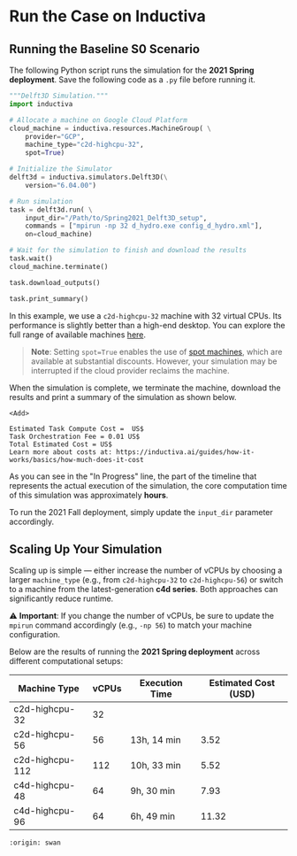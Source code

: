 # Run the Case on Inductiva

## Running the Baseline S0 Scenario
The following Python script runs the simulation for the **2021 Spring deployment**. Save the following code as a `.py` file before running it.

```python
"""Delft3D Simulation."""
import inductiva

# Allocate a machine on Google Cloud Platform
cloud_machine = inductiva.resources.MachineGroup( \
    provider="GCP",
    machine_type="c2d-highcpu-32",
    spot=True)

# Initialize the Simulator
delft3d = inductiva.simulators.Delft3D(\
    version="6.04.00")

# Run simulation
task = delft3d.run( \
    input_dir="/Path/to/Spring2021_Delft3D_setup",
    commands = ["mpirun -np 32 d_hydro.exe config_d_hydro.xml"],
    on=cloud_machine)

# Wait for the simulation to finish and download the results
task.wait()
cloud_machine.terminate()

task.download_outputs()

task.print_summary()
```

In this example, we use a `c2d-highcpu-32` machine with 32 virtual CPUs. Its performance is slightly better than a high-end desktop. You can explore the full range of available machines [here](https://console.inductiva.ai/machine-groups/instance-types).

> **Note**: Setting `spot=True` enables the use of [spot machines](../how-it-works/machines/spot-machines.md), which are available at substantial discounts. 
> However, your simulation may be interrupted if the cloud provider reclaims the machine.

When the simulation is complete, we terminate the machine, download the results and print a summary of the simulation as shown below.

```
<Add>

Estimated Task Compute Cost =  US$
Task Orchestration Fee = 0.01 US$
Total Estimated Cost = US$
Learn more about costs at: https://inductiva.ai/guides/how-it-works/basics/how-much-does-it-cost
```

As you can see in the "In Progress" line, the part of the timeline that represents the actual execution of the simulation, the core computation time of this simulation was approximately **hours**.

To run the 2021 Fall deployment, simply update the `input_dir` parameter accordingly.

## Scaling Up Your Simulation  
Scaling up is simple — either increase the number of vCPUs by choosing a larger `machine_type` (e.g., from `c2d-highcpu-32` to `c2d-highcpu-56`) or switch to a machine from the latest-generation **c4d series**. Both approaches can significantly reduce runtime.

⚠️ **Important**: If you change the number of vCPUs, be sure to update the `mpirun` command accordingly (e.g., `-np 56`) to match your machine configuration.

Below are the results of running the **2021 Spring deployment** across different computational setups:

| Machine Type      | vCPUs | Execution Time | Estimated Cost (USD)|
|-------------------|-------|----------------|---------------------|
| c2d-highcpu-32    | 32    |                |                     |
| c2d-highcpu-56    | 56    | 13h, 14 min    | 3.52                |
| c2d-highcpu-112   | 112   | 10h, 33 min    | 5.52                |
| c4d-highcpu-48    | 64    | 9h, 30 min     | 7.93                |
| c4d-highcpu-96    | 64    | 6h, 49 min     | 11.32               |

<Conclusion>

```{banner_small}
:origin: swan
```